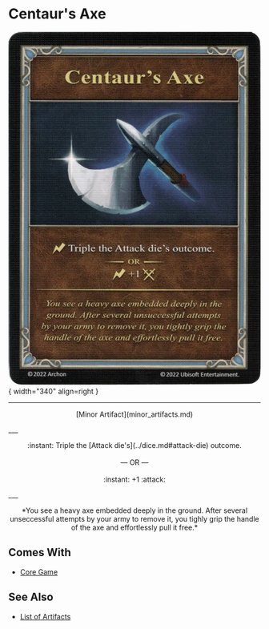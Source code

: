 # Centaur's Axe

![Centaur's Axe](../assets/artifacts_minor-centaurs_axe.webp){ width="340" align=right }
___
<p style="text-align: center;" markdown>[Minor Artifact](minor_artifacts.md)</p>
___
<p style="text-align: center;" markdown>:instant: Triple the [Attack die's](../dice.md#attack-die) outcome.<br><br>— OR —<br><br>:instant: +1 :attack:</p>
___
<p style="text-align: center;" markdown>*You see a heavy axe embedded deeply in the ground. After several unseccessful attempts by your army to remove it, you tighly grip the handle of the axe and effortlessly pull it free.*</p>


## Comes With

- [Core Game](../content.md)


## See Also


- [List of Artifacts](index.md)
